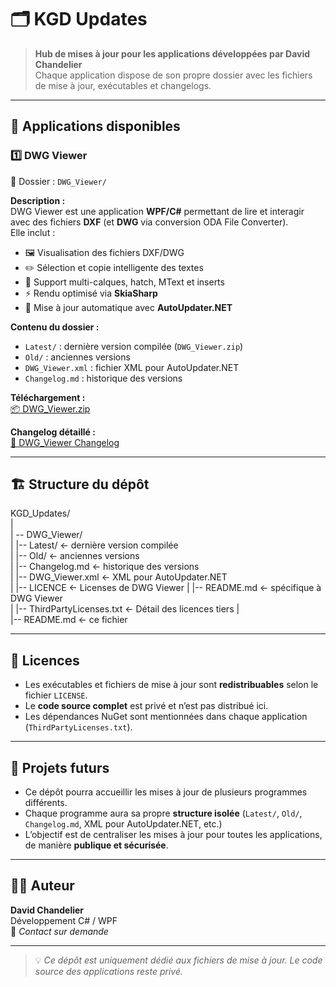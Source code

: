 # 🗂️ KGD Updates

> **Hub de mises à jour pour les applications développées par David Chandelier**  
> Chaque application dispose de son propre dossier avec les fichiers de mise à jour, exécutables et changelogs.

---

## 🚀 Applications disponibles

### 1️⃣ DWG Viewer
📂 Dossier : `DWG_Viewer/`  

**Description :**  
DWG Viewer est une application **WPF/C#** permettant de lire et interagir avec des fichiers **DXF** (et **DWG** via conversion ODA File Converter).  
Elle inclut :  
- 🖼️ Visualisation des fichiers DXF/DWG  
- ✏️ Sélection et copie intelligente des textes  
- 🧩 Support multi-calques, hatch, MText et inserts  
- ⚡ Rendu optimisé via **SkiaSharp**  
- 🔔 Mise à jour automatique avec **AutoUpdater.NET**

**Contenu du dossier :**  
- `Latest/` : dernière version compilée (`DWG_Viewer.zip`)  
- `Old/` : anciennes versions  
- `DWG_Viewer.xml` : fichier XML pour AutoUpdater.NET  
- `Changelog.md` : historique des versions  

**Téléchargement :**  
[📦 DWG_Viewer.zip](DWG_Viewer/Latest/DWG_Viewer.zip)  

**Changelog détaillé :**  
[📝 DWG_Viewer Changelog](DWG_Viewer/Changelog.md)  

---

## 🏗️ Structure du dépôt
KGD_Updates/  
|  
| -- DWG_Viewer/  
|  |-- Latest/ ← dernière version compilée  
|  |-- Old/ ← anciennes versions  
|  |-- Changelog.md ← historique des versions  
|  |-- DWG_Viewer.xml ← XML pour AutoUpdater.NET  
|  |-- LICENCE ← Licenses de DWG Viewer
|  |-- README.md ← spécifique à DWG Viewer  
|  |-- ThirdPartyLicenses.txt ← Détail des licences tiers
|  
|-- README.md ← ce fichier  


---

## 📜 Licences

- Les exécutables et fichiers de mise à jour sont **redistribuables** selon le fichier `LICENSE`.  
- Le **code source complet** est privé et n’est pas distribué ici.  
- Les dépendances NuGet sont mentionnées dans chaque application (`ThirdPartyLicenses.txt`).

---

## 🔮 Projets futurs

- Ce dépôt pourra accueillir les mises à jour de plusieurs programmes différents.  
- Chaque programme aura sa propre **structure isolée** (`Latest/`, `Old/`, `Changelog.md`, XML pour AutoUpdater.NET, etc.)  
- L’objectif est de centraliser les mises à jour pour toutes les applications, de manière **publique et sécurisée**.

---

## 🧑‍💻 Auteur

**David Chandelier**  
Développement C# / WPF  
📧 *Contact sur demande*

---

> 💡 *Ce dépôt est uniquement dédié aux fichiers de mise à jour. Le code source des applications reste privé.*

